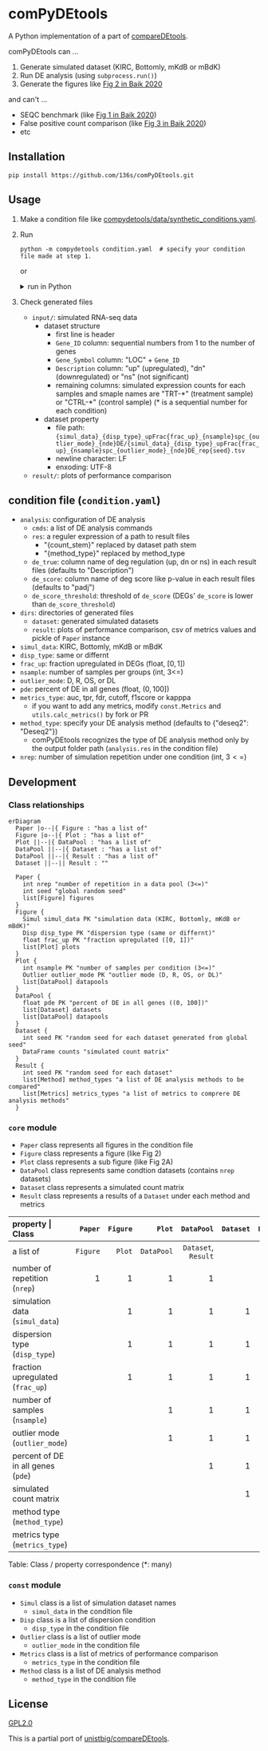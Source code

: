 # comPyDEtools

A Python implementation of a part of [compareDEtools](https://github.com/unistbig/compareDEtools).

comPyDEtools can ...

1. Generate simulated dataset (KIRC, Bottomly, mKdB or mBdK)
2. Run DE analysis (using `subprocess.run()`)
3. Generate the figures like [Fig 2 in Baik 2020](https://doi.org/10.1371/journal.pone.0232271.g002)

and can't ...

- SEQC benchmark (like [Fig 1 in Baik 2020](https://doi.org/10.1371/journal.pone.0232271.g001))
- False positive count comparison (like [Fig 3 in Baik 2020](https://doi.org/10.1371/journal.pone.0232271.g003))
- etc

## Installation

```Shell
pip install https://github.com/136s/comPyDEtools.git
```

## Usage

1. Make a condition file like [compydetools/data/synthetic_conditions.yaml](./compydetools/data/synthetic_conditions.yaml).

2. Run

    ```Shell
    python -m compydetools condition.yaml  # specify your condition file made at step 1.
    ```

    or

    <details>
    <summary>run in Python</summary>

    ```python
    from compydetools.condition import CONDITION, set_condition
    from compydetools.core import Paper
    from compydetools.utils import run_commands

    set_condition("condition.yaml")  # specify your condition file made at Usage 1.
    paper = Paper(nrep=CONDITION.nrep)
    paper.generate_datasets()
    for anal_res in run_commands(CONDITION.analysis.cmds):
        print(anal_res)
    paper.make()
    ```

    </details>

3. Check generated files

   - `input/`: simulated RNA-seq data
      - dataset structure
        - first line is header
        - `Gene_ID` column: sequential numbers from 1 to the number of genes
        - `Gene_Symbol` column: "LOC" + `Gene_ID`
        - `Description` column: "up" (upregulated), "dn" (downregulated) or "ns" (not significant)
        - remaining columns: simulated expression counts for each samples and smaple names are "TRT-\*" (treatment sample) or "CTRL-\*" (control sample) (\* is a sequential number for each condition)
      - dataset property
        - file path: `{simul_data}_{disp_type}_upFrac{frac_up}_{nsample}spc_{outlier_mode}_{nde}DE/{simul_data}_{disp_type}_upFrac{frac_up}_{nsample}spc_{outlier_mode}_{nde}DE_rep{seed}.tsv`
        - newline character: LF
        - enxoding: UTF-8
   - `result/`: plots of performance comparison

## condition file (`condition.yaml`)

- `analysis`: configuration of DE analysis
  - `cmds`: a list of DE analysis commands
  - `res`: a reguler expression of a path to result files
    - "{count_stem}" replaced by dataset path stem
    - "{method_type}" replaced by method_type
  - `de_true`: column name of deg regulation (up, dn or ns) in each result files (defaults to "Description")
  - `de_score`: column name of deg score like p-value in each result files (defaults to "padj")
  - `de_score_threshold`: threshold of `de_score` (DEGs' `de_score` is lower than `de_score_threshold`)
- `dirs`: directories of generated files
  - `dataset`: generated simulated datasets
  - `result`: plots of performance comparison, csv of metrics values and pickle of `Paper` instance
- `simul_data`: KIRC, Bottomly, mKdB or mBdK
- `disp_type`: same or differnt
- `frac_up`: fraction upregulated in DEGs (float, $[0, 1]$)
- `nsample`: number of samples per groups (int, 3<=)
- `outlier_mode`: D, R, OS, or DL
- `pde`: percent of DE in all genes (float, $(0, 100]$)
- `metrics_type`: auc, tpr, fdr, cutoff, f1score or kapppa
  - if you want to add any metrics, modify `const.Metrics` and `utils.calc_metrics()` by fork or PR
- `method_type`: specify your DE analysis method (defaults to {"deseq2": "Deseq2"})
  - comPyDEtools recognizes the type of DE analysis method only by the output folder path (`analysis.res` in the condition file)
- `nrep`: number of simulation repetition under one condition (int, $3<=$)

## Development

### Class relationships

```mermaid
erDiagram
  Paper |o--|{ Figure : "has a list of"
  Figure |o--|{ Plot : "has a list of"
  Plot ||--|{ DataPool : "has a list of"
  DataPool ||--|{ Dataset : "has a list of"
  DataPool ||--|{ Result : "has a list of"
  Dataset ||--|| Result : ""

  Paper {
    int nrep "number of repetition in a data pool (3<=)"
    int seed "global random seed"
    list[Figure] figures
  }
  Figure {
    Simul simul_data PK "simulation data (KIRC, Bottomly, mKdB or mBdK)"
    Disp disp_type PK "dispersion type (same or differnt)"
    float frac_up PK "fraction upregulated ([0, 1])"
    list[Plot] plots
  }
  Plot {
    int nsample PK "number of samples per condition (3<=)"
    Outlier outlier_mode PK "outlier mode (D, R, OS, or DL)"
    list[DataPool] datapools
  }
  DataPool {
    float pde PK "percent of DE in all genes ((0, 100])"
    list[Dataset] datasets
    list[DataPool] datapools
  }
  Dataset {
    int seed PK "random seed for each dataset generated from global seed"
    DataFrame counts "simulated count matrix"
  }
  Result {
    int seed PK "random seed for each dataset"
    list[Method] method_types "a list of DE analysis methods to be compared"
    list[Metrics] metrics_types "a list of metrics to comprere DE analysis methods"
  }
```

### `core` module

- `Paper` class represents all figures in the condition file
- `Figure` class represents a figure (like Fig 2)
- `Plot` class represents a sub figure (like Fig 2A)
- `DataPool` class represents same condtion datasets (contains `nrep` datasets)
- `Dataset` class represents a simulated count matrix
- `Result` class represents a results of a `Dataset` under each method and metrics

|property \| Class|`Paper`|`Figure`|`Plot`|`DataPool`|`Dataset`|`Result`|
|:----|----:|----:|----:|----:|----:|----:|
|a list of|`Figure`|`Plot`|`DataPool`|`Dataset`, `Result`| | |
|number of repetition (`nrep`)|1|1|1|1|||
|simulation data (`simul_data`)| |1|1|1|1|1|
|dispersion type (`disp_type`)| |1|1|1|1|1|
|fraction upregulated (`frac_up`)| |1|1|1|1|1|
|number of samples (`nsample`)| | |1|1|1|1|
|outlier mode (`outlier_mode`)| | |1|1|1|1|
|percent of DE in all genes (`pde`)| | | |1|1|1|
|simulated count matrix| | | | |1|1|
|method type (`method_type`)| | | | | |\*|
|metrics type (`metrics_type`)| | | | | |\*|

Table: Class / property correspondence (\*: many)

### `const` module

- `Simul` class is a list of simulation dataset names
  - `simul_data` in the condition file
- `Disp` class is a list of dispersion condition
  - `disp_type` in the condition file
- `Outlier` class is a list of outlier mode
  - `outlier_mode` in the condition file
- `Metrics` class is a list of metrics of performance comparison
  - `metrics_type` in the condition file
- `Method` class is a list of DE analysis method
  - `method_type` in the condition file

## License

[GPL2.0](https://choosealicense.com/licenses/gpl-2.0/)

This is a partial port of [unistbig/compareDEtools](https://github.com/unistbig/compareDEtools).

